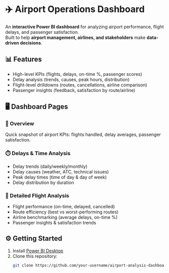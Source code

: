# ✈️ Airport Operations Dashboard  

An **interactive Power BI dashboard** for analyzing airport performance, flight delays, and passenger satisfaction.  
Built to help **airport management, airlines, and stakeholders** make **data-driven decisions**.  

## 📊 Features  
- High-level KPIs (flights, delays, on-time %, passenger scores)  
- Delay analysis (trends, causes, peak hours, distribution)  
- Flight-level drilldowns (routes, cancellations, airline comparison)  
- Passenger insights (feedback, satisfaction by route/airline)  

## 🖥️ Dashboard Pages  

### 🔎 Overview  
Quick snapshot of airport KPIs: flights handled, delay averages, passenger satisfaction.  

### ⏱️ Delays & Time Analysis  
- Delay trends (daily/weekly/monthly)  
- Delay causes (weather, ATC, technical issues)  
- Peak delay times (time of day & day of week)  
- Delay distribution by duration  

### 🛫 Detailed Flight Analysis  
- Flight performance (on-time, delayed, cancelled)  
- Route efficiency (best vs worst-performing routes)  
- Airline benchmarking (average delays, on-time %)  
- Passenger insights & satisfaction trends  

## ⚙️ Getting Started  

1. Install [Power BI Desktop](https://powerbi.microsoft.com/desktop/)  
2. Clone this repository:  
   ```bash
   git clone https://github.com/your-username/airport-analysis-dashboard.git
